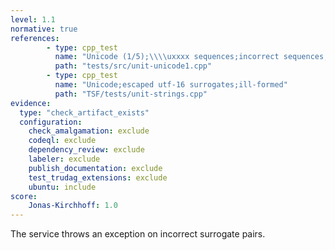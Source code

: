 ```yaml
---
level: 1.1
normative: true
references:
        - type: cpp_test
          name: "Unicode (1/5);\\\\uxxxx sequences;incorrect sequences;incorrect surrogate values"
          path: "tests/src/unit-unicode1.cpp"
        - type: cpp_test
          name: "Unicode;escaped utf-16 surrogates;ill-formed"
          path: "TSF/tests/unit-strings.cpp"
evidence:
  type: "check_artifact_exists"
  configuration:
    check_amalgamation: exclude
    codeql: exclude
    dependency_review: exclude
    labeler: exclude
    publish_documentation: exclude
    test_trudag_extensions: exclude
    ubuntu: include
score:
    Jonas-Kirchhoff: 1.0
---
```


The service throws an exception on incorrect surrogate pairs.